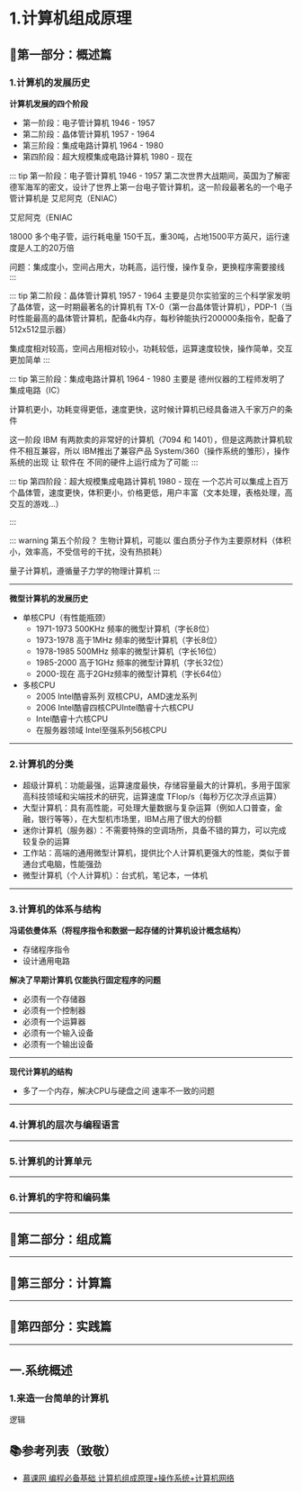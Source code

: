 # 1.计算机组成原理

## 🍍第一部分：概述篇

### 1.计算机的发展历史

**计算机发展的四个阶段**

- 第一阶段：电子管计算机 1946 - 1957
- 第二阶段：晶体管计算机 1957 - 1964
- 第三阶段：集成电路计算机 1964 - 1980
- 第四阶段：超大规模集成电路计算机 1980 - 现在

::: tip 第一阶段：电子管计算机 1946 - 1957
第二次世界大战期间，英国为了解密德军海军的密文，设计了世界上第一台电子管计算机，这一阶段最著名的一个电子管计算机是 艾尼阿克（ENIAC）

艾尼阿克（ENIAC

18000 多个电子管，运行耗电量 150千瓦，重30吨，占地1500平方英尺，运行速度是人工的20万倍

问题：集成度小，空间占用大，功耗高，运行慢，操作复杂，更换程序需要接线
:::

::: tip 第二阶段：晶体管计算机 1957 - 1964
主要是贝尔实验室的三个科学家发明了晶体管，这一时期最著名的计算机有 TX-0（第一台晶体管计算机），PDP-1（当时性能最高的晶体管计算机，配备4k内存，每秒钟能执行200000条指令，配备了 512x512显示器）

集成度相对较高，空间占用相对较小，功耗较低，运算速度较快，操作简单，交互更加简单
:::

::: tip 第三阶段：集成电路计算机 1964 - 1980
主要是 德州仪器的工程师发明了 集成电路（IC）

计算机更小，功耗变得更低，速度更快，这时候计算机已经具备进入千家万户的条件

这一阶段 IBM 有两款卖的非常好的计算机（7094 和 1401），但是这两款计算机软件不相互兼容，所以 IBM推出了兼容产品 System/360（操作系统的雏形），操作系统的出现 让 软件在 不同的硬件上运行成为了可能
:::

::: tip 第四阶段：超大规模集成电路计算机 1980 - 现在
一个芯片可以集成上百万个晶体管，速度更快，体积更小，价格更低，用户丰富（文本处理，表格处理，高交互的游戏...）


:::

::: warning 第五个阶段？
生物计算机，可能以 蛋白质分子作为主要原材料（体积小，效率高，不受信号的干扰，没有热损耗）

量子计算机，遵循量子力学的物理计算机
:::

---

**微型计算机的发展历史**

- 单核CPU（有性能瓶颈）
  - 1971-1973 500KHz 频率的微型计算机（字长8位）
  - 1973-1978 高于1MHz 频率的微型计算机（字长8位）
  - 1978-1985 500MHz 频率的微型计算机（字长16位）
  - 1985-2000 高于1GHz 频率的微型计算机（字长32位）
  - 2000-现在 高于2GHz频率的微型计算机（字长64位）
- 多核CPU
  - 2005 Intel酷睿系列 双核CPU，AMD速龙系列
  - 2006 Intel酷睿四核CPUIntel酷睿十六核CPU
  - Intel酷睿十六核CPU
  - 在服务器领域 Intel至强系列56核CPU

---

### 2.计算机的分类

- 超级计算机：功能最强，运算速度最快，存储容量最大的计算机，多用于国家高科技领域和尖端技术的研究，运算速度 TFlop/s（每秒万亿次浮点运算）
- 大型计算机：具有高性能，可处理大量数据与复杂运算（例如人口普查，金融，银行等等），在大型机市场里，IBM占用了很大的份额
- 迷你计算机（服务器）：不需要特殊的空调场所，具备不错的算力，可以完成较复杂的运算
- 工作站：高端的通用微型计算机，提供比个人计算机更强大的性能，类似于普通台式电脑，性能强劲
- 微型计算机（个人计算机）：台式机，笔记本，一体机

---

### 3.计算机的体系与结构

**冯诺依曼体系（将程序指令和数据一起存储的计算机设计概念结构）**

- 存储程序指令
- 设计通用电路

**解决了早期计算机 仅能执行固定程序的问题**

- 必须有一个存储器
- 必须有一个控制器
- 必须有一个运算器
- 必须有一个输入设备
- 必须有一个输出设备

---

**现代计算机的结构**

- 多了一个内存，解决CPU与硬盘之间 速率不一致的问题

---

### 4.计算机的层次与编程语言



---

### 5.计算机的计算单元

---

### 6.计算机的字符和编码集

---

## 🌽第二部分：组成篇

---

## 🥒第三部分：计算篇

---

## 🥜第四部分：实践篇

---

## 一.系统概述

### 1.来造一台简单的计算机


逻辑


## 📚参考列表（致敬）

- [慕课网 编程必备基础 计算机组成原理+操作系统+计算机网络](https://coding.imooc.com/learn/list/355.html)